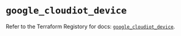 # `google_cloudiot_device`

Refer to the Terraform Registory for docs: [`google_cloudiot_device`](https://registry.terraform.io/providers/hashicorp/google/4.72.0/docs/resources/cloudiot_device).
